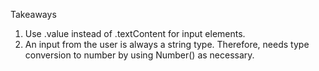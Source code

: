 Takeaways

1. Use .value instead of .textContent for input elements.
2. An input from the user is always a string type. Therefore, needs type conversion to number by using Number() as necessary.
